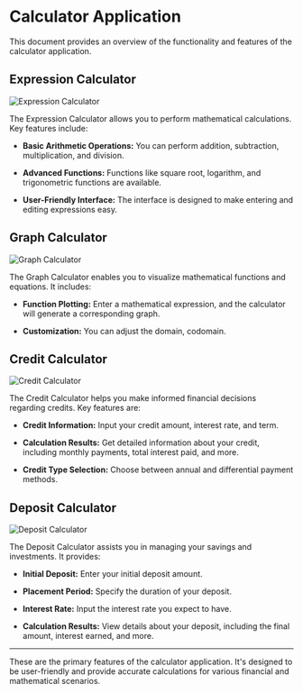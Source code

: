 # Calculator Application

This document provides an overview of the functionality and features of the calculator application.

## Expression Calculator

![Expression Calculator](dvi/media/expression_calculator.gif)

The Expression Calculator allows you to perform mathematical calculations. Key features include:

- **Basic Arithmetic Operations:** You can perform addition, subtraction, multiplication, and division.

- **Advanced Functions:** Functions like square root, logarithm, and trigonometric functions are available.

- **User-Friendly Interface:** The interface is designed to make entering and editing expressions easy.

## Graph Calculator

![Graph Calculator](dvi/media/graph_calculator.gif)

The Graph Calculator enables you to visualize mathematical functions and equations. It includes:

- **Function Plotting:** Enter a mathematical expression, and the calculator will generate a corresponding graph.

- **Customization:** You can adjust the domain, codomain.

## Credit Calculator

![Credit Calculator](dvi/media/credit_calculator.gif)

The Credit Calculator helps you make informed financial decisions regarding credits. Key features are:

- **Credit Information:** Input your credit amount, interest rate, and term.

- **Calculation Results:** Get detailed information about your credit, including monthly payments, total interest paid, and more.

- **Credit Type Selection:** Choose between annual and differential payment methods.

## Deposit Calculator

![Deposit Calculator](dvi/media/deposit_calculator.gif)

The Deposit Calculator assists you in managing your savings and investments. It provides:

- **Initial Deposit:** Enter your initial deposit amount.

- **Placement Period:** Specify the duration of your deposit.

- **Interest Rate:** Input the interest rate you expect to have.

- **Calculation Results:** View details about your deposit, including the final amount, interest earned, and more.

---

These are the primary features of the calculator application. It's designed to be user-friendly and provide accurate calculations for various financial and mathematical scenarios.


